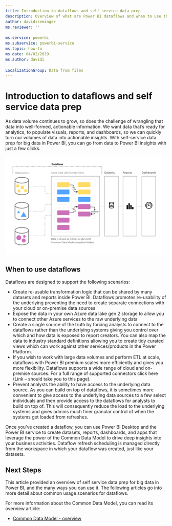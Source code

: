 ```yaml
---
title: Introduction to dataflows and self service data prep
description: Overview of what are Power BI dataflows and when to use them
author: davidiseminger
ms.reviewer: ''

ms.service: powerbi
ms.subservice: powerbi-service
ms.topic: how-to
ms.date: 04/02/2019
ms.author: davidi

LocalizationGroup: Data from files
---
```

# Introduction to dataflows and self service data prep

As data volume continues to grow, so does the challenge of wrangling that data into well-formed, actionable information. We want data that’s ready for analytics, to populate visuals, reports, and dashboards, so we can quickly turn our volumes of data into actionable insights. With self-service data prep for big data in Power BI, you can go from data to Power BI insights with just a few clicks.

![flow of data](media/dataflows-intro-self-service-flow.png)

## When to use dataflows

Dataflows are designed to support the following scenarios:

- Create re-usable transformation logic that can be shared by many datasets and reports inside Power BI. Dataflows promotes re-usability of the underlying preventing the need to create separate connections with your cloud or on-premise data sources
- Expose the data in your own Azure data lake gen 2 storage to allow you to connect other Azure services to the raw underlying data
- Create a single source of the truth by forcing analysts to connect to the dataflows rather than the underlying systems giving you control over which and how data is exposed to report creators. You can also map the data to industry standard definitions allowing you to create tidy curated views which can work against other services/products in the Power Platform.
- If you wish to work with large data volumes and perform ETL at scale, dataflows with Power BI premium scales more efficiently and gives you more flexibility. Dataflows supports a wide range of cloud and on-premise sources. For a full range of supported connectors click here (Link – should take you to this page).
- Prevent analysts the ability to have access to the underlying data source. As you can build on top of dataflows, it is sometimes more convenient to give access to the underlying data sources to a few select individuals and then provide access to the dataflows for analysts to build on top of. This will consequently reduce the load to the underlying systems and gives admins much finer granular control of when the systems get loaded from refreshes.

Once you’ve created a dataflow, you can use Power BI Desktop and the Power BI service to create datasets, reports, dashboards, and apps that leverage the power of the Common Data Model to drive deep insights into your business activities. Dataflow refresh scheduling is managed directly from the workspace in which your dataflow was created, just like your datasets.

## Next Steps
This article provided an overview of self service data prep for big data in Power BI, and the many ways you can use it. The following articles go into more detail about common usage scenarios for dataflows.

For more information about the Common Data Model, you can read its overview article:
* [Common Data Model - overview ](https://docs.microsoft.com/powerapps/common-data-model/overview)